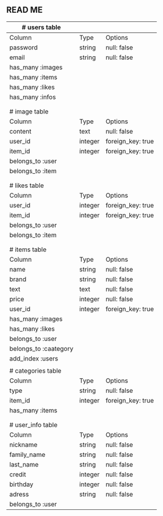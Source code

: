 ## READ ME

| # users table         |         |                   |
|-----------------------|---------|-------------------|
| Column                | Type    | Options           |
| password              | string  | null: false       |
| email                 | string  | null: false       |
| has_many :images      |         |                   |
| has_many :items       |         |                   |
| has_many :likes       |         |                   |
| has_many :infos       |         |                   |
|                       |         |                   |
|                       |         |                   |
| # image table         |         |                   |
| Column                | Type    | Options           |
| content               | text    | null: false       |
| user_id               | integer | foreign_key: true |
| item_id               | integer | foreign_key: true |
| belongs_to :user      |         |                   |
| belongs_to :item      |         |                   |
|                       |         |                   |
|                       |         |                   |
| # likes table         |         |                   |
| Column                | Type    | Options           |
| user_id               | integer | foreign_key: true |
| item_id               | integer | foreign_key: true |
| belongs_to :user      |         |                   |
| belongs_to :item      |         |                   |
|                       |         |                   |
|                       |         |                   |
| # items table         |         |                   |
| Column                | Type    | Options           |
| name                  | string  | null: false       |
| brand                 | string  | null: false       |
| text                  | text    | null: false       |
| price                 | integer | null: false       |
| user_id               | integer | foreign_key: true |
| has_many :images      |         |                   |
| has_many :likes       |         |                   |
| belongs_to :user      |         |                   |
| belongs_to :caategory |         |                   |
| add_index :users      |         |                   |
|                       |         |                   |
| # categories table    |         |                   |
| Column                | Type    | Options           |
| type                  | string  | null: false       |
| item_id               | integer | foreign_key: true |
| has_many :items       |         |                   |
|                       |         |                   |
|                       |         |                   |
| # user_info table     |         |                   |
| Column                | Type    | Options           |
| nickname              | string  | null: false       |
| family_name           | string  | null: false       |
| last_name             | string  | null: false       |
| credit                | integer | null: false       |
| birthday              | integer | null: false       |
| adress                | string  | null: false       |
| belongs_to :user      |         |                   |
